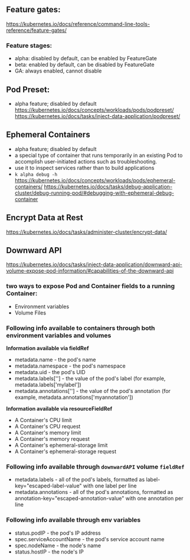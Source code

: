 ## Feature gates:
https://kubernetes.io/docs/reference/command-line-tools-reference/feature-gates/

### Feature stages:
- alpha: disabled by default, can be enabled by FeatureGate
- beta: enabled by default, can be disabled by FeatureGate
- GA: always enabled, cannot disable

## Pod Preset:
- alpha feature; disabled by default
https://kubernetes.io/docs/concepts/workloads/pods/podpreset/
https://kubernetes.io/docs/tasks/inject-data-application/podpreset/

## Ephemeral Containers
- alpha feature; disabled by default
- a special type of container that runs temporarily in an existing Pod to accomplish user-initiated actions such as troubleshooting. 
- use it to inspect services rather than to build applications
- `k alpha debug -h`
https://kubernetes.io/docs/concepts/workloads/pods/ephemeral-containers/
https://kubernetes.io/docs/tasks/debug-application-cluster/debug-running-pod/#debugging-with-ephemeral-debug-container


## Encrypt Data at Rest
https://kubernetes.io/docs/tasks/administer-cluster/encrypt-data/

## Downward API
https://kubernetes.io/docs/tasks/inject-data-application/downward-api-volume-expose-pod-information/#capabilities-of-the-downward-api

### two ways to expose Pod and Container fields to a running Container:
- Environment variables
- Volume Files

### Following info available to containers through both environment variables and volumes

**Information available via fieldRef**
- metadata.name - the pod's name
- metadata.namespace - the pod's namespace
- metadata.uid - the pod's UID
- metadata.labels['<KEY>'] - the value of the pod's label <KEY> (for example, metadata.labels['mylabel'])
- metadata.annotations['<KEY>'] - the value of the pod's annotation <KEY> (for example, metadata.annotations['myannotation'])

**Information available via resourceFieldRef**
- A Container's CPU limit
- A Container's CPU request
- A Container's memory limit
- A Container's memory request
- A Container's ephemeral-storage limit
- A Container's ephemeral-storage request

### Following info available through `downwardAPI` volume `fieldRef`
- metadata.labels - all of the pod's labels, formatted as label-key="escaped-label-value" with one label per line
- metadata.annotations - all of the pod's annotations, formatted as annotation-key="escaped-annotation-value" with one annotation per line

### Following info available through env variables
- status.podIP - the pod's IP address
- spec.serviceAccountName - the pod's service account name
- spec.nodeName - the node's name
- status.hostIP - the node's IP